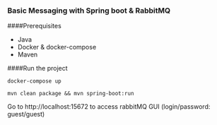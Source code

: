 ### Basic Messaging with Spring boot & RabbitMQ

####Prerequisites
* Java
* Docker & docker-compose
* Maven


####Run the project 

`docker-compose up`

`mvn clean package && mvn spring-boot:run`

Go to http://localhost:15672 to access rabbitMQ GUI (login/password: guest/guest)
